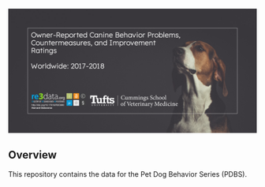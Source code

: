 <p align="center">
<img src="assets/images/pdbs-data-card.png" alt="Owner-Reported Canine Behavior Problems, Countermeasures, and Improvement Ratings, Worldwide: 2017-2018" title="pdbs-data-card" />
</p>

## Overview

This repository contains the data for the Pet Dog Behavior Series (PDBS).
